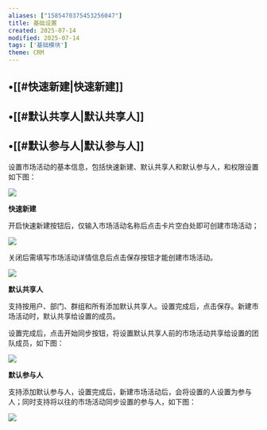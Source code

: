 ```yaml
---
aliases: ["1585470375453256047"]
title: 基础设置
created: 2025-07-14
modified: 2025-07-14
tags: ['基础模块']
theme: CRM
---
```


## •[[#快速新建|快速新建]]

## •[[#默认共享人|默认共享人]]

## •[[#默认参与人|默认参与人]]

设置市场活动的基本信息，包括快速新建、默认共享人和默认参与人，和权限设置如下图：

![](c9b632de88aa71493674af213c2c514f.jpg)

**快速新建**

开启快速新建按钮后，仅输入市场活动名称后点击卡片空白处即可创建市场活动；

![](43dc4d052a2b346239b4148393f76ce5.jpg)

关闭后需填写市场活动详情信息后点击保存按钮才能创建市场活动。

![](c695dfc5e514f5bf3adbd629f933a297.jpg)

**默认共享人**

支持按用户、部门、群组和所有添加默认共享人。设置完成后，点击保存。新建市场活动时，默认共享给设置的成员。

设置完成后，点击开始同步按钮，将设置默认共享人前的市场活动共享给设置的团队成员，如下图：

![](66b1c5190014be957614d489d9f81411.jpg)

**默认参与人**

支持添加默认参与人，设置完成后，新建市场活动后，会将设置的人设置为参与人；同时支持将以往的市场活动同步设置的参与人，如下图：

![](4d3ea1255856fe8e7ef7981c5b7a3cfb.jpg)